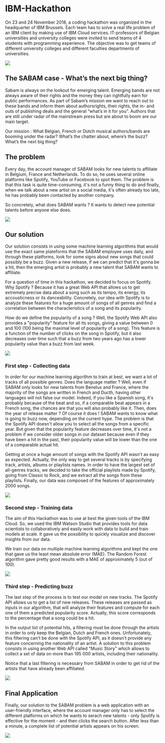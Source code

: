 # IBM-Hackathon

On 23 and 24 November 2018, a coding hackathon was organized in the headquarter of IBM Brussels. Each team has to solve a real life problem of an IBM client by making use of IBM Cloud services. IT-professors of Belgian universities and university colleges were invited to send teams of 4 students with programming experience. The objective was to get teams of different university colleges and different faculties departments of universities.

![](Slides/0_watson.png)


## The SABAM case - What’s the next big thing?

Sabam is always on the lookout for emerging talent. Emerging bands are not always aware of their rights and the money they can rightfully earn for public performances. As part of Sabam’s mission we want to reach out to these bands and inform them about authorsrights, their rights, the in- and outs of publishing deals and the general “what’s in it for you”. Authors that are still under radar of the mainstream press but are about to boom are our main target.

Our mission : What Belgian, French or Dutch musical authors/bands are booming under the radar? What’s the chatter about, where’s the buzz? What’s the next big thing?


## The problem

Every day, the account manager of SABAM looks for new talents to affiliate in Belgium, France and Netherlands. To do so, he uses several online platforms like Spotify, YouTube or Facebook to spot them. The problem is that this task is quite time-consuming, it's not a funny thing to do and finally, when we talk about a new artist on a social media, it's often already too late, he has probably been contacted by another company.

So concretely, what does SABAM wants ? It wants to detect new potential talents before anyone else does.

![](Slides/2_problem.png)


## Our solution

Our solution consists in using some machine learning algorithms that would use the exact same plateforms that the SABAM employee uses daily, and through these platforms, look for some signs about new songs that could possibly be a buzz. Given a new release, if we can predict that it's gonna be a hit, then the emerging artist is probably a new talent that SABAM wants to affiliate.

For a question of time in this hackathon, we decided to focus on Spotify. Why Spotify ? Because it has a great Web API that allows us to get extremely precise data about a song such as its tempo, its energy, its accousticness or its danceability. Concretely, our idea with Spotify is to analyze these features for a huge amount of songs of all genres and find a correlation between the characteristics of a song and its popularity.

How do we define the popularity of a song ? Well, the Spotify Web API also provides a "popularity" feature for all its songs, giving a value between 0 and 100 (100 being the maximal level of popularity of a song). This feature is a function of the number of clicks on the song in Spotify, but it also decreases over time such that a buzz from two years ago has a lower popularity value than a buzz from last week.

![](Slides/4_solution(1).png)


### First step - Collecting data

In order for our machine learning algorithm to train at best, we want a lot of tracks of all possible genres. Does the language matter ? Well, even if SABAM only looks for new talents from Benelux and France, where the majority of the songs are written in French and Ducth, having other languages will not false our model. Indeed, if you like a Spanish song, it's probably because of the beat and so, if a comparable beat appears in a French song, the chances are that you will also probably like it. Then, does the year of release matter ? Of course it does ! SABAM wants to know what is going to buzz now, depending on the current hype. The problem is that the Spotify API doesn't allow you to select all the songs from a specific year. But given that the popularity feature decreases over time, it's not a problem if we consider older songs in our dataset because even if they have been a hit in the past, their popularity value will be lower than the one of a comparable actual hit.

Getting at once a huge amount of songs with the Spotify API wasn't as easy as expected. Actually, the only way to get several tracks is by specifying track, artists, albums or playlists names. In order to have the largest set of all-genres tracks, we decided to take the official playlists made by Spotify, going from Classic to Rock, and we extract all the songs from these playlists. Finally, our data was composed of the features of approximately 2000 songs.

![](Slides/5_collect.png)


### Second step - Training data

The aim of this Hackathon was to use at best the given tools of the IBM Cloud. So, we used the IBM Watson Studio that provides tools for data scientists to collaboratively and easily work with data to build and train models at scale. It gave us the possibility to quickly visualize and discover insights from our data.

We train our data on multiple machine learning algorithms and kept the one that gave us the least mean absolute error (MAE). The Random Forest algorithm gave pretty good results with a MAE of approximately 5 (out of 100).

![](Slides/6_train.png)


### Third step - Predicting buzz
The last step of the process is to test our model on new tracks. The Spotify API allows us to get a list of new releases. These releases are passed as inputs in our algorithm, that will analyze their features and compute for each one of them a predicted popularity score. Actually, this score corresponds to the percentage that a song could be a hit.

In the output list of potential hits, a filtering must be done through the artists in order to only keep the Belgian, Dutch and French ones. Unfortunately, this filtering can't be done with the Spotify API, as it doesn't provide any feature concerning the nationality of an artist. A solution to this problem consists in using another Web API called "Music Story" which allows to collect a set of data on more than 195 000 artists, including their nationality.

Notice that a last filtering is necessary from SABAM in order to get rid of the artists that have already been affiliated.

![](Slides/7_predict.png)


## Final Application

Finally, our solution to the SABAM problem is a web application with an user-friendly interface, where the account manager only has to select the different platforms on which he wants to serach new talents - only Spotify is effective for the moment - and then clicks the search button. After less than a minute, a complete list of potential artists appears on his screen.

![](Slides/8_app.png)
